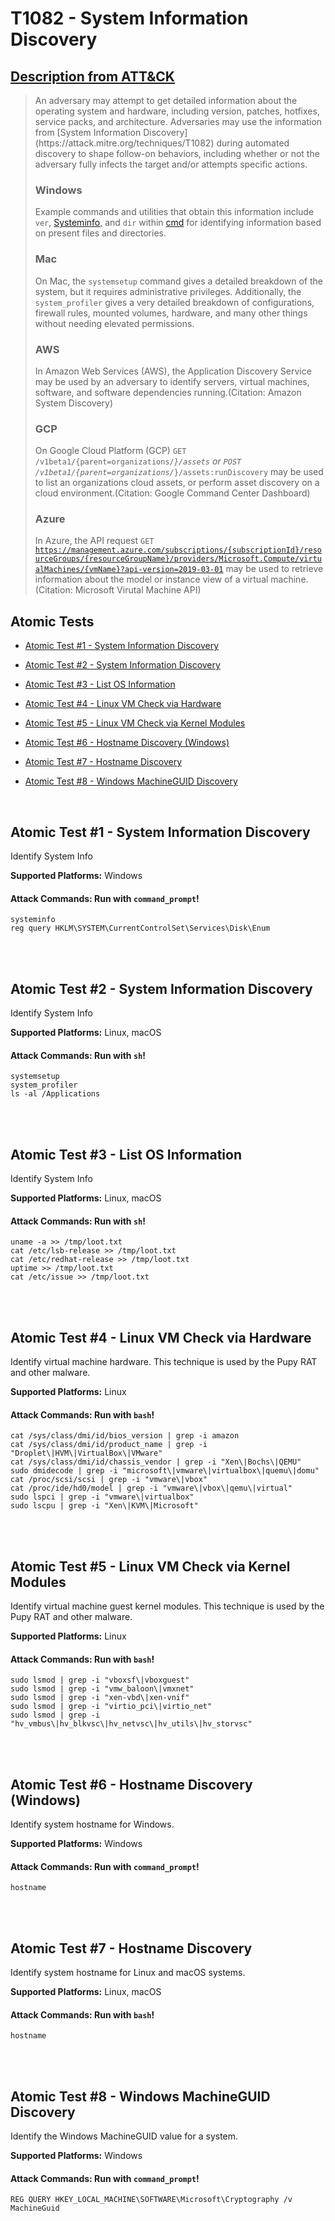 # T1082 - System Information Discovery
## [Description from ATT&CK](https://attack.mitre.org/wiki/Technique/T1082)
<blockquote>An adversary may attempt to get detailed information about the operating system and hardware, including version, patches, hotfixes, service packs, and architecture. Adversaries may use the information from [System Information Discovery](https://attack.mitre.org/techniques/T1082) during automated discovery to shape follow-on behaviors, including whether or not the adversary fully infects the target and/or attempts specific actions.

### Windows

Example commands and utilities that obtain this information include <code>ver</code>, [Systeminfo](https://attack.mitre.org/software/S0096), and <code>dir</code> within [cmd](https://attack.mitre.org/software/S0106) for identifying information based on present files and directories.

### Mac

On Mac, the <code>systemsetup</code> command gives a detailed breakdown of the system, but it requires administrative privileges. Additionally, the <code>system_profiler</code> gives a very detailed breakdown of configurations, firewall rules, mounted volumes, hardware, and many other things without needing elevated permissions.

### AWS

In Amazon Web Services (AWS), the Application Discovery Service may be used by an adversary to identify servers, virtual machines, software, and software dependencies running.(Citation: Amazon System Discovery)

### GCP

On Google Cloud Platform (GCP) <code>GET /v1beta1/{parent=organizations/*}/assets</code> or <code>POST /v1beta1/{parent=organizations/*}/assets:runDiscovery</code> may be used to list an organizations cloud assets, or perform asset discovery on a cloud environment.(Citation: Google Command Center Dashboard)

### Azure

In Azure, the API request <code>GET https://management.azure.com/subscriptions/{subscriptionId}/resourceGroups/{resourceGroupName}/providers/Microsoft.Compute/virtualMachines/{vmName}?api-version=2019-03-01</code> may be used to retrieve information about the model or instance view of a virtual machine.(Citation: Microsoft Virutal Machine API)</blockquote>

## Atomic Tests

- [Atomic Test #1 - System Information Discovery](#atomic-test-1---system-information-discovery)

- [Atomic Test #2 - System Information Discovery](#atomic-test-2---system-information-discovery)

- [Atomic Test #3 - List OS Information](#atomic-test-3---list-os-information)

- [Atomic Test #4 - Linux VM Check via Hardware](#atomic-test-4---linux-vm-check-via-hardware)

- [Atomic Test #5 - Linux VM Check via Kernel Modules](#atomic-test-5---linux-vm-check-via-kernel-modules)

- [Atomic Test #6 - Hostname Discovery (Windows)](#atomic-test-6---hostname-discovery-windows)

- [Atomic Test #7 - Hostname Discovery](#atomic-test-7---hostname-discovery)

- [Atomic Test #8 - Windows MachineGUID Discovery](#atomic-test-8---windows-machineguid-discovery)


<br/>

## Atomic Test #1 - System Information Discovery
Identify System Info

**Supported Platforms:** Windows





#### Attack Commands: Run with `command_prompt`! 
```
systeminfo
reg query HKLM\SYSTEM\CurrentControlSet\Services\Disk\Enum
```






<br/>
<br/>

## Atomic Test #2 - System Information Discovery
Identify System Info

**Supported Platforms:** Linux, macOS





#### Attack Commands: Run with `sh`! 
```
systemsetup
system_profiler
ls -al /Applications
```






<br/>
<br/>

## Atomic Test #3 - List OS Information
Identify System Info

**Supported Platforms:** Linux, macOS





#### Attack Commands: Run with `sh`! 
```
uname -a >> /tmp/loot.txt
cat /etc/lsb-release >> /tmp/loot.txt
cat /etc/redhat-release >> /tmp/loot.txt
uptime >> /tmp/loot.txt
cat /etc/issue >> /tmp/loot.txt
```






<br/>
<br/>

## Atomic Test #4 - Linux VM Check via Hardware
Identify virtual machine hardware. This technique is used by the Pupy RAT and other malware.

**Supported Platforms:** Linux





#### Attack Commands: Run with `bash`! 
```
cat /sys/class/dmi/id/bios_version | grep -i amazon
cat /sys/class/dmi/id/product_name | grep -i "Droplet\|HVM\|VirtualBox\|VMware"
cat /sys/class/dmi/id/chassis_vendor | grep -i "Xen\|Bochs\|QEMU"
sudo dmidecode | grep -i "microsoft\|vmware\|virtualbox\|quemu\|domu"
cat /proc/scsi/scsi | grep -i "vmware\|vbox"
cat /proc/ide/hd0/model | grep -i "vmware\|vbox\|qemu\|virtual"
sudo lspci | grep -i "vmware\|virtualbox"
sudo lscpu | grep -i "Xen\|KVM\|Microsoft"
```






<br/>
<br/>

## Atomic Test #5 - Linux VM Check via Kernel Modules
Identify virtual machine guest kernel modules. This technique is used by the Pupy RAT and other malware.

**Supported Platforms:** Linux





#### Attack Commands: Run with `bash`! 
```
sudo lsmod | grep -i "vboxsf\|vboxguest"
sudo lsmod | grep -i "vmw_baloon\|vmxnet"
sudo lsmod | grep -i "xen-vbd\|xen-vnif"
sudo lsmod | grep -i "virtio_pci\|virtio_net"
sudo lsmod | grep -i "hv_vmbus\|hv_blkvsc\|hv_netvsc\|hv_utils\|hv_storvsc"
```






<br/>
<br/>

## Atomic Test #6 - Hostname Discovery (Windows)
Identify system hostname for Windows.

**Supported Platforms:** Windows





#### Attack Commands: Run with `command_prompt`! 
```
hostname
```






<br/>
<br/>

## Atomic Test #7 - Hostname Discovery
Identify system hostname for Linux and macOS systems.

**Supported Platforms:** Linux, macOS





#### Attack Commands: Run with `bash`! 
```
hostname
```






<br/>
<br/>

## Atomic Test #8 - Windows MachineGUID Discovery
Identify the Windows MachineGUID value for a system.

**Supported Platforms:** Windows





#### Attack Commands: Run with `command_prompt`! 
```
REG QUERY HKEY_LOCAL_MACHINE\SOFTWARE\Microsoft\Cryptography /v MachineGuid
```






<br/>
